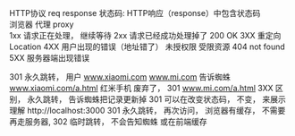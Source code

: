 HTTP协议  req  response 
状态码:  HTTP响应（response）中包含状态码  
浏览器 代理 proxy  
1xx  请求正在处理， 继续等待
2xx  请求已经成功处理掉了   200  OK
3XX  重定向   Location 
4XX  用户出现的错误（地址错了） 未授权限 受限资源 404 not found   
5XX  服务器端出现错误 


301  永久跳转， 
用户  www.xiaomi.com    www.mi.com 
告诉蜘蛛  
www.xiaomi.com/a.html  红米手机 
废弃了， 301  www.mi.com/a.html 
3XX 区别，  永久跳转， 告诉蜘蛛把记录更新掉 
301 可以在改变状态码， 不变， 来展示理解 
http://localhost:3000  301 永久跳转， 
再次访问， 浏览器有缓存， 不需要再走服务器, 
302 临时跳转， 不会告知蜘蛛 或在前端缓存 

